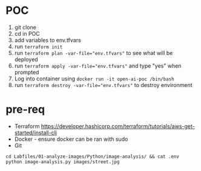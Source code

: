 # POC

1. git clone
2. cd in POC
3. add variables to env.tfvars
4. run `terraform init`
5. run `terraform plan -var-file="env.tfvars"` to see what will be deployed
6. run `terraform apply -var-file="env.tfvars"` and type "yes" when prompted
7. Log into container using `docker run -it open-ai-poc /bin/bash`
8. run `terraform destroy -var-file="env.tfvars"` to destroy environment


# pre-req
- Terraform https://developer.hashicorp.com/terraform/tutorials/aws-get-started/install-cli
- Docker - ensure docker can be ran with sudo
- Git

`cd Labfiles/01-analyze-images/Python/image-analysis/ && cat .env`
`python image-analysis.py images/street.jpg`

